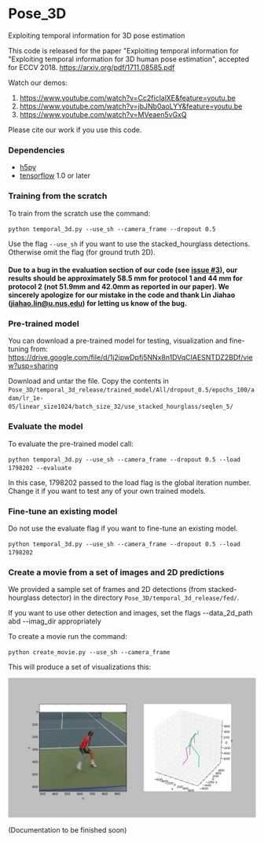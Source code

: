 # Pose_3D
Exploiting temporal information for 3D pose estimation

This code is released for the paper "Exploiting temporal information for "Exploiting temporal information for 3D human
pose estimation", accepted for ECCV 2018. https://arxiv.org/pdf/1711.08585.pdf

Watch our demos: 
1. https://www.youtube.com/watch?v=Cc2ficlalXE&feature=youtu.be
2. https://www.youtube.com/watch?v=jbJNb0aoLYY&feature=youtu.be
3. https://www.youtube.com/watch?v=MVeaen5vGxQ

Please cite our work if you use this code. 

### Dependencies

* [h5py](http://www.h5py.org/)
* [tensorflow](https://www.tensorflow.org/) 1.0 or later



### Training from the scratch

To train from the scratch use the command:

`python temporal_3d.py --use_sh --camera_frame --dropout 0.5`

Use the flag `--use_sh` if you want to use the stacked_hourglass detections. Otherwise omit the flag (for ground truth 2D). 

#### Due to a bug in the evaluation section of our code (see [issue #3](https://github.com/rayat137/Pose_3D/issues/3)), our results should be approximately 58.5 mm for protocol 1 and 44 mm for protocol 2 (not 51.9mm and 42.0mm as reported in our paper). We sincerely apologize for our mistake in the code and thank Lin Jiahao (jiahao.lin@u.nus.edu) for letting us know of the bug.

### Pre-trained model

You can download a pre-trained model for testing, visualization and fine-tuning from: 
https://drive.google.com/file/d/1j2jpwDpfj5NNx8n1DVqCIAESNTDZ2BDf/view?usp=sharing

Download and untar the file. Copy the contents in `Pose_3D/temporal_3d_release/trained_model/All/dropout_0.5/epochs_100/adam/lr_1e-05/linear_size1024/batch_size_32/use_stacked_hourglass/seqlen_5/`

### Evaluate the model

To evaluate the pre-trained model call: 

`python temporal_3d.py --use_sh --camera_frame --dropout 0.5 --load 1798202 --evaluate`

In this case, 1798202 passed to the load flag is the global iteration number. Change it if you want to test any of your own trained models. 

### Fine-tune an existing model

Do not use the evaluate flag if you want to fine-tune an existing model. 

`python temporal_3d.py --use_sh --camera_frame --dropout 0.5 --load 1798202`


### Create a movie from a set of images and 2D predictions

We provided a sample set of frames and 2D detections (from stacked-hourglass detector) in the directory `Pose_3D/temporal_3d_release/fed/`. 

If you want to use other detection and images, set the flags --data_2d_path abd --imag_dir appropriately

To create a movie run the command: 

`python create_movie.py --use_sh --camera_frame` 


This will produce a set of visualizations this:

![Visualization example](/temporal_3d_release/output_results/00041_out.jpg)



(Documentation to be finished soon)



